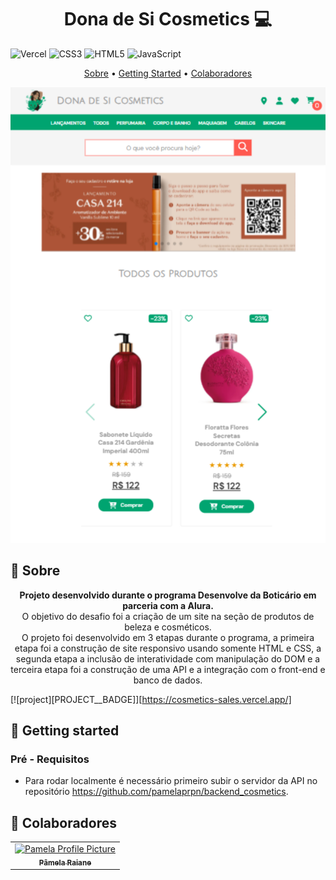 <h1 align="center" style="font-weight: bold;">Dona de Si Cosmetics 💻</h1>

![Vercel](https://img.shields.io/badge/vercel-%23000000.svg?style=for-the-badge&logo=vercel&logoColor=white)
![CSS3](https://img.shields.io/badge/css3-%231572B6.svg?style=for-the-badge&logo=css3&logoColor=white)
![HTML5](https://img.shields.io/badge/html5-%23E34F26.svg?style=for-the-badge&logo=html5&logoColor=white)
![JavaScript](https://img.shields.io/badge/javascript-%23323330.svg?style=for-the-badge&logo=javascript&logoColor=%23F7DF1E)

<p align="center">
    <a href="#about">Sobre</a> • 
    <a href="#started">Getting Started</a> • 
    <a href="#colab">Colaboradores</a> 
</p>

<p align="center">
    <img src="./assets/layout.svg" alt="Image Project" >
</p>

<h2 id="about">📌 Sobre</h2>

<p align="center">
  <b>Projeto desenvolvido durante o programa Desenvolve da Boticário em parceria com a Alura.</b></br>
  O objetivo do desafio foi a criação de um site na seção de produtos de beleza e cosméticos.</br>
  O projeto foi desenvolvido em 3 etapas durante o programa, a primeira etapa foi a construção de site responsivo usando somente HTML e CSS, a segunda etapa a inclusão de interatividade com manipulação do DOM e a terceira etapa foi a construção de uma API e a integração com o front-end e banco de dados. 
</p>

[![project][PROJECT__BADGE]][https://cosmetics-sales.vercel.app/]

<h2 id="started">🚀 Getting started</h2>


<h3>Pré - Requisitos</h3>


- Para rodar localmente é necessário primeiro subir o servidor da API no repositório https://github.com/pamelaprpn/backend_cosmetics.

<h2 id="colab">🤝 Colaboradores</h2>

<table>
    <tr>
        <td align="center">
        <a href="#">
            <img src="https://avatars.githubusercontent.com/u/41830544?v=4" width="100px;" alt="Pamela Profile Picture"/><br>
            <sub>
            <b>Pâmela Raiane</b>
            </sub>
        </a>
        </td>
    </tr>
</table>